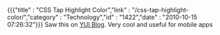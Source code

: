 {{{"title" : "CSS Tap Highlight Color","link" : "/css-tap-highlight-color/","category" : "Technology","id" : "1422","date" : "2010-10-15 07:26:32"}}}
Saw this on [YUI Blog](http://www.yuiblog.com/blog/2010/10/01/quick-tip-customizing-the-mobile-safari-tap-highlight-color/). Very cool and useful for mobile apps
<script src="https://gist.github.com/akshayp/627770.js"></script>